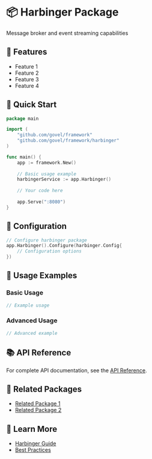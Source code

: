 # 📦 Harbinger Package

Message broker and event streaming capabilities

## 🌟 Features

- Feature 1
- Feature 2
- Feature 3
- Feature 4

## 🚀 Quick Start

```go
package main

import (
    "github.com/govel/framework"
    "github.com/govel/framework/harbinger"
)

func main() {
    app := framework.New()
    
    // Basic usage example
    harbingerService := app.Harbinger()
    
    // Your code here
    
    app.Serve(":8080")
}
```

## 📖 Configuration

```go
// Configure harbinger package
app.Harbinger().Configure(harbinger.Config{
    // Configuration options
})
```

## 🔧 Usage Examples

### Basic Usage

```go
// Example usage
```

### Advanced Usage

```go
// Advanced example
```

## 📚 API Reference

For complete API documentation, see the [API Reference](../../api-reference/harbinger.md).

## 🔗 Related Packages

- [Related Package 1](../package1/README.md)
- [Related Package 2](../package2/README.md)

## 📖 Learn More

- [Harbinger Guide](guide.md)
- [Best Practices](best-practices.md)
